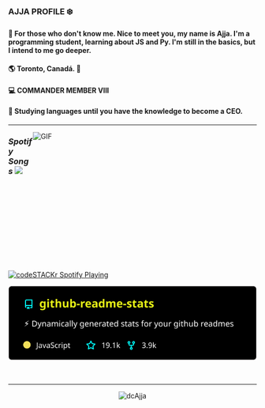 ###  AJJA PROFILE ❄️

#### 🌠 For those who don't know me. Nice to meet you, my name is Ajja. I'm a programming student, learning about JS and Py. I'm still in the basics, but I intend to me go deeper.

#### 🌎 Toronto, Canadá. 🍁
####  💻 COMMANDER MEMBER VIII
#### 🌟 Studying languages until you have the knowledge to become a CEO.
---
<img align="right" alt="GIF" src="https://cdn.discordapp.com/attachments/728876364106694727/812435812984553502/gif_programmer.gif" height="280px" width="454px">

### *Spotify Songs <img src="https://cdn.discordapp.com/emojis/780099855182856192.gif?v=1" width="32px"/>*
[<img src="https://now-playing-codeSTACKr.vercel.app/api/spotify-playing" alt="codeSTACKr Spotify Playing" width="380" />](https://open.spotify.com/user/96gc5wx70rl3k9x096b70xc3r?si=TDAz25VcS-i-qPEKS1Q5vw)

<p align="left"><img src="/readme-stats.svg?raw=true" alt="dcAjja"/></p> <p align="right"><img src="![programmer](https://github.com/dcAjja/dcAjja/blob/main/programmer.gif)" alt=""/></p>

---

<p align="center"><img src="https://github-readme-stats.vercel.app/api?username=dcAjja&show_icons=true&theme=radical" alt="dcAjja"/></p>

#






